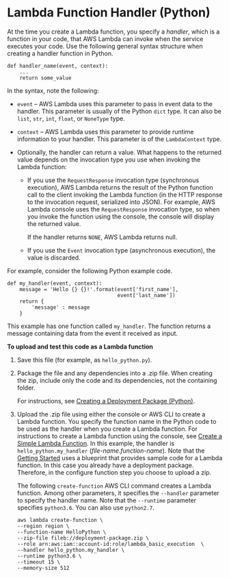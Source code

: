 # Lambda Function Handler \(Python\)<a name="python-programming-model-handler-types"></a>

At the time you create a Lambda function, you specify a *handler*, which is a function in your code, that AWS Lambda can invoke when the service executes your code\. Use the following general syntax structure when creating a handler function in Python\. 

```
def handler_name(event, context): 
    ...
    return some_value
```

In the syntax, note the following:

+ `event` – AWS Lambda uses this parameter to pass in event data to the handler\. This parameter is usually of the Python `dict` type\. It can also be `list`, `str`, `int`, `float`, or `NoneType` type\. 

+ `context` – AWS Lambda uses this parameter to provide runtime information to your handler\. This parameter is of the `LambdaContext` type\.

+ Optionally, the handler can return a value\. What happens to the returned value depends on the invocation type you use when invoking the Lambda function:

  + If you use the `RequestResponse` invocation type \(synchronous execution\), AWS Lambda returns the result of the Python function call to the client invoking the Lambda function \(in the HTTP response to the invocation request, serialized into JSON\)\. For example, AWS Lambda console uses the `RequestResponse` invocation type, so when you invoke the function using the console, the console will display the returned value\.

    If the handler returns `NONE`, AWS Lambda returns null\.

  + If you use the `Event` invocation type \(asynchronous execution\), the value is discarded\.

For example, consider the following Python example code\. 

```
def my_handler(event, context):
    message = 'Hello {} {}!'.format(event['first_name'], 
                                    event['last_name'])  
    return { 
        'message' : message
    }
```

This example has one function called `my_handler`\. The function returns a message containing data from the event it received as input\. 

**To upload and test this code as a Lambda function**

1. Save this file \(for example, as `hello_python.py`\)\. 

1. Package the file and any dependencies into a \.zip file\. When creating the zip, include only the code and its dependencies, not the containing folder\.

   For instructions, see [Creating a Deployment Package \(Python\)](lambda-python-how-to-create-deployment-package.md)\. 

1. Upload the \.zip file using either the console or AWS CLI to create a Lambda function\. You specify the function name in the Python code to be used as the handler when you create a Lambda function\. For instructions to create a Lambda function using the console, see  [Create a Simple Lambda Function](get-started-create-function.md)\. In this example, the handler is `hello_python.my_handler` \(*file\-name*\.*function\-name*\)\. Note that the [Getting Started](getting-started.md) uses a blueprint that provides sample code for a Lambda function\. In this case you already have a deployment package\. Therefore, in the configure function step you choose to upload a zip\.

   The following `create-function` AWS CLI command creates a Lambda function\. Among other parameters, it specifies the `--handler` parameter to specify the handler name\. Note that the `--runtime` parameter specifies `python3.6`\. You can also use `python2.7`\.

   ```
   aws lambda create-function \
   --region region \
   --function-name HelloPython \
   --zip-file fileb://deployment-package.zip \
   --role arn:aws:iam::account-id:role/lambda_basic_execution  \
   --handler hello_python.my_handler \
   --runtime python3.6 \
   --timeout 15 \
   --memory-size 512
   ```
